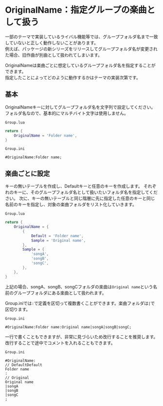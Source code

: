 # OriginalName：指定グループの楽曲として扱う

一部のテーマで実装しているライバル機能等では、グループフォルダ名まで一致していないと正しく動作しないことがあります。  
例えば、パッケージの新シリーズをリリースしてグループフォルダ名が変更された場合、旧作曲が別曲として扱われてしまいます。

OriginalNameは楽曲ごとに想定しているグループフォルダ名を指定することができます。  
指定したことによってどのように動作するかはテーマの実装次第です。

## 基本

OriginalNameキーに対してグループフォルダ名を文字列で設定してください。  
フォルダ名なので、基本的にマルチバイト文字は使用しません。

`Group.lua`
```Lua
return {
    OriginalName = 'Folder name',
}
```

`Group.ini`
```Plain Text
#OriginalName:Folder name;
```

## 楽曲ごとに設定

キーの無いテーブルを作成し、Defaultキーと任意のキーを作成します。
それぞれのキーに、そのグループフォルダ名として扱いたいフォルダ名を指定してください。
次に、キーの無いテーブルと同じ階層に先に指定した任意のキーと同じ名前のキーを指定し、対象の楽曲フォルダをリスト化していきます。

`Group.lua`
```Lua
return {
    OriginalName = {
        {
            Default = 'Folder name',
            Sample = 'Original name',
        },
        Sample = {
            'songA',
            'songB',
            'songC',
        },
    },
}
```
上記の場合、songA、songB、songCフォルダの楽曲は`Original name`という名前のグループフォルダにある楽曲として扱われます。
  
Group.iniでは`:`で定義を区切って複数書くことができます。楽曲フォルダは`|`で区切ります。  

`Group.ini`
```Plain Text
#OriginalName:Folder name:Original name|songA|songB|songC;
```  
一行で書くこともできますが、非常に見づらいため改行することを推奨します。  
改行することで途中でコメントを入れることもできます。

`Group.ini`
```Plain Text
#OriginalName:
// DefaultDefault
Folder name
:
// Original
Original name
|songA
|songB
|songC
;
```
